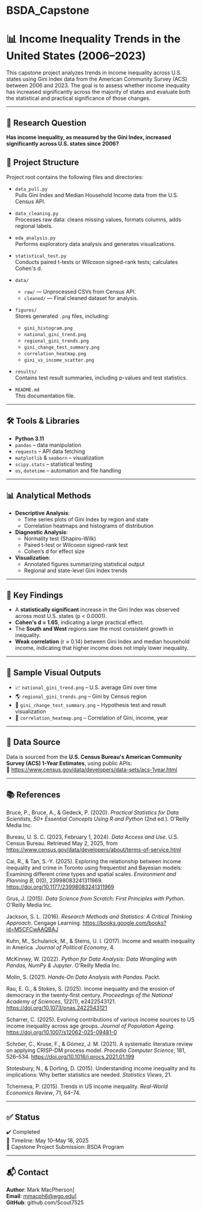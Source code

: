 # BSDA_Capstone
# 📊 Income Inequality Trends in the United States (2006–2023)

This capstone project analyzes trends in income inequality across U.S. states using Gini Index data from the American Community Survey (ACS) between 2006 and 2023. The goal is to assess whether income inequality has increased significantly across the majority of states and evaluate both the statistical and practical significance of those changes.

---

## 🧩 Research Question

**Has income inequality, as measured by the Gini Index, increased significantly across U.S. states since 2006?**

## 📁 Project Structure

Project root contains the following files and directories:

- `data_pull.py`  
  Pulls Gini Index and Median Household Income data from the U.S. Census API.

- `data_cleaning.py`  
  Processes raw data: cleans missing values, formats columns, adds regional labels.

- `eda_analysis.py`  
  Performs exploratory data analysis and generates visualizations.

- `statistical_test.py`  
  Conducts paired t-tests or Wilcoxon signed-rank tests; calculates Cohen's d.

- `data/`  
  - `raw/` — Unprocessed CSVs from Census API.  
  - `cleaned/` — Final cleaned dataset for analysis.

- `figures/`  
  Stores generated `.png` files, including:
  - `gini_histogram.png`  
  - `national_gini_trend.png`  
  - `regional_gini_trends.png`  
  - `gini_change_test_summary.png`  
  - `correlation_heatmap.png`  
  - `gini_vs_income_scatter.png`

- `results/`  
  Contains test result summaries, including p-values and test statistics.
 
- `README.md`  
  This documentation file.

---

## 🛠️ Tools & Libraries

- **Python 3.11**
- `pandas` – data manipulation
- `requests` – API data fetching
- `matplotlib` & `seaborn` – visualization
- `scipy.stats` – statistical testing
- `os`, `datetime` – automation and file handling

---

## 📊 Analytical Methods

- **Descriptive Analysis**:
  - Time series plots of Gini Index by region and state
  - Correlation heatmaps and histograms of distribution
- **Diagnostic Analysis**:
  - Normality test (Shapiro-Wilk)
  - Paired t-test or Wilcoxon signed-rank test
  - Cohen’s d for effect size
- **Visualization**:
  - Annotated figures summarizing statistical output
  - Regional and state-level Gini Index trends

---

## 📌 Key Findings

- A **statistically significant** increase in the Gini Index was observed across most U.S. states (p < 0.0001).
- **Cohen's d = 1.65**, indicating a large practical effect.
- The **South and West** regions saw the most consistent growth in inequality.
- **Weak correlation** (r ≈ 0.14) between Gini Index and median household income, indicating that higher income does not imply lower inequality.

---

## 📁 Sample Visual Outputs

- 📈 `national_gini_trend.png` – U.S. average Gini over time  
- 🌎 `regional_gini_trends.png` – Gini by Census region  
- 🧪 `gini_change_test_summary.png` – Hypothesis test and result visualization  
- 🧮 `correlation_heatmap.png` – Correlation of Gini, income, year

---

## 📄 Data Source

Data is sourced from the **U.S. Census Bureau's American Community Survey (ACS) 1-Year Estimates**, using public APIs:  
🔗 https://www.census.gov/data/developers/data-sets/acs-1year.html

---

## 📚 References

Bruce, P., Bruce, A., & Gedeck, P. (2020). *Practical Statistics for Data Scientists, 50+ Essential Concepts Using R and Python* (2nd ed.). O'Reilly Media Inc.

Bureau, U. S. C. (2023, February 1, 2024). *Data Access and Use*. U.S. Census Bureau. Retrieved May 2, 2025, from https://www.census.gov/data/developers/about/terms-of-service.html

Cai, R., & Tan, S.-Y. (2025). Exploring the relationship between income inequality and crime in Toronto using frequentist and Bayesian models: Examining different crime types and spatial scales. *Environment and Planning B*, 0(0), 23998083241311969. https://doi.org/10.1177/23998083241311969

Grus, J. (2015). *Data Science from Scratch: First Principles with Python*. O'Reilly Media Inc.

Jackson, S. L. (2016). *Research Methods and Statistics: A Critical Thinking Approach*. Cengage Learning. https://books.google.com/books?id=M5CFCwAAQBAJ

Kuhn, M., Schularick, M., & Steins, U. I. (2017). Income and wealth inequality in America. *Journal of Political Economy*, 4.

McKinney, W. (2022). *Python for Data Analysis: Data Wrangling with Pandas, NumPy & Jupyter*. O'Reilly Media Inc.

Molin, S. (2021). *Hands-On Data Analysis with Pandas*. Packt.

Rau, E. G., & Stokes, S. (2025). Income inequality and the erosion of democracy in the twenty-first century. *Proceedings of the National Academy of Sciences*, 122(1), e2422543121. https://doi.org/10.1073/pnas.2422543121

Scharrer, C. (2025). Evolving contributions of various income sources to US income inequality across age groups. *Journal of Population Ageing*. https://doi.org/10.1007/s12062-025-09481-0

Schröer, C., Kruse, F., & Gómez, J. M. (2021). A systematic literature review on applying CRISP-DM process model. *Procedia Computer Science*, 181, 526–534. https://doi.org/10.1016/j.procs.2021.01.199

Stotesbury, N., & Dorling, D. (2015). Understanding income inequality and its implications: Why better statistics are needed. *Statistics Views*, 21.

Tcherneva, P. (2015). Trends in US income inequality. *Real-World Economics Review*, 71, 64–74.


---

## ✅ Status

✔️ Completed  
📅 Timeline: May 10–May 18, 2025  
📂 Capstone Project Submission: BSDA Program

---

## 📬 Contact

**Author**: Mark MacPherson]  
**Email**: mmacph6@wgo.edu]  
**GitHub**: github.com/Scout7525

